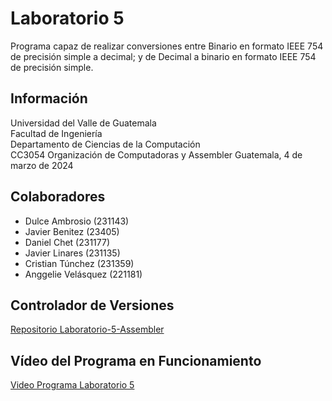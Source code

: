 # Laboratorio 5

Programa capaz de realizar conversiones entre Binario en formato IEEE 754 de precisión simple a decimal; y de Decimal a binario en formato IEEE 754 de precisión simple.

## Información

Universidad del Valle de Guatemala  
Facultad de Ingeniería  
Departamento de Ciencias de la Computación  
CC3054 Organización de Computadoras y Assembler
Guatemala, 4 de marzo de 2024

## Colaboradores

- Dulce Ambrosio (231143)
- Javier Benitez (23405)
- Daniel Chet (231177)
- Javier Linares (231135)
- Cristian Túnchez (231359)
- Anggelie Velásquez (221181)

## Controlador de Versiones

[Repositorio Laboratorio-5-Assembler](https://github.com/Tunchxz/Laboratorio-5-Assembler "Enlace a GitHub")

## Vídeo del Programa en Funcionamiento

[Video Programa Laboratorio 5](https://www.youtube.com/watch?v=QJ2KoeaHzkc "Enlace a YouTube")
